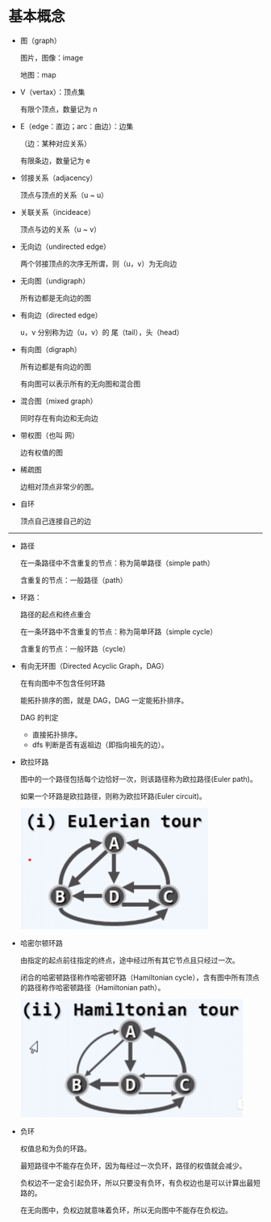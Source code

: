# 基本概念

- 图（graph）

    图片，图像：image
    
    地图：map

- V（vertax）：顶点集
  
  有限个顶点，数量记为 n
  
- E（edge：直边；arc：曲边）：边集

	（边：某种对应关系）
	
	有限条边，数量记为 e 
	
- 邻接关系（adjacency）
	
	顶点与顶点的关系（u ~ u）
	
- 关联关系（incideace）
	
	顶点与边的关系（u ~ v）

- 无向边（undirected edge）
	
	两个邻接顶点的次序无所谓，则（u，v）为无向边

- 无向图（undigraph）
	
	所有边都是无向边的图

- 有向边（directed edge）

	u，v 分别称为边（u，v）的   尾（tail），头（head）

- 有向图（digraph）

	所有边都是有向边的图
	
	有向图可以表示所有的无向图和混合图

- 混合图（mixed graph）

	同时存在有向边和无向边

- 带权图（也叫 网）

	边有权值的图
	
- 稀疏图

    边相对顶点非常少的图。

- 自环

	顶点自己连接自己的边

---

- 路径

	在一条路径中不含重复的节点：称为简单路径（simple path）
	
	含重复的节点：一般路径（path）

- 环路：

	路径的起点和终点重合

	在一条环路中不含重复的节点：称为简单环路（simple cycle）

	含重复的节点：一般环路（cycle）

- 有向无环图（Directed Acyclic Graph，DAG）

	在有向图中不包含任何环路
	
	能拓扑排序的图，就是 DAG，DAG 一定能拓扑排序。
	
	DAG 的判定

	- 直接拓扑排序。
	- dfs 判断是否有返祖边（即指向祖先的边）。
	
- 欧拉环路
	
	图中的一个路径包括每个边恰好一次，则该路径称为欧拉路径(Euler path)。

	如果一个环路是欧拉路径，则称为欧拉环路(Euler circuit)。
	
	<img src="images/基本概念/clipboard.png" alt="img" style="zoom:50%;" />

- 哈密尔顿环路

	由指定的起点前往指定的终点，途中经过所有其它节点且只经过一次。

	闭合的哈密顿路径称作哈密顿环路（Hamiltonian cycle），含有图中所有顶点的路径称作哈密顿路径（Hamiltonian path）。
	
	<img src="images/基本概念/clipboard-1618409386446.png" alt="img" style="zoom:50%;" />

- 负环

	权值总和为负的环路。

	最短路径中不能存在负环，因为每经过一次负环，路径的权值就会减少。

	负权边不一定会引起负环，所以只要没有负环，有负权边也是可以计算出最短路的。

	在无向图中，负权边就意味着负环，所以无向图中不能存在负权边。